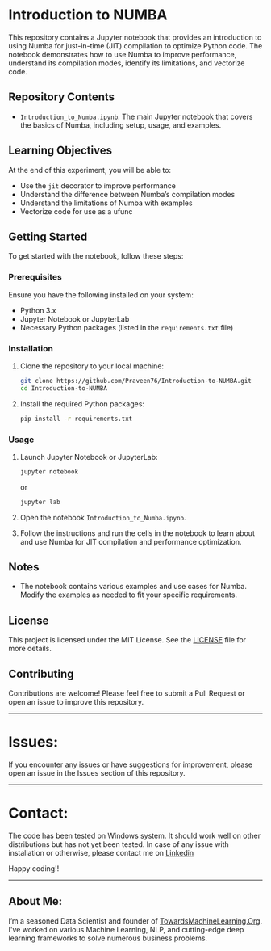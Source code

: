 # Introduction to NUMBA

This repository contains a Jupyter notebook that provides an introduction to using Numba for just-in-time (JIT) compilation to optimize Python code. The notebook demonstrates how to use Numba to improve performance, understand its compilation modes, identify its limitations, and vectorize code.

## Repository Contents

- `Introduction_to_Numba.ipynb`: The main Jupyter notebook that covers the basics of Numba, including setup, usage, and examples.

## Learning Objectives

At the end of this experiment, you will be able to:

- Use the `jit` decorator to improve performance
- Understand the difference between Numba’s compilation modes
- Understand the limitations of Numba with examples
- Vectorize code for use as a ufunc

## Getting Started

To get started with the notebook, follow these steps:

### Prerequisites

Ensure you have the following installed on your system:

- Python 3.x
- Jupyter Notebook or JupyterLab
- Necessary Python packages (listed in the `requirements.txt` file)

### Installation

1. Clone the repository to your local machine:

    ```sh
    git clone https://github.com/Praveen76/Introduction-to-NUMBA.git
    cd Introduction-to-NUMBA
    ```

2. Install the required Python packages:

    ```sh
    pip install -r requirements.txt
    ```

### Usage

1. Launch Jupyter Notebook or JupyterLab:

    ```sh
    jupyter notebook
    ```

    or

    ```sh
    jupyter lab
    ```

2. Open the notebook `Introduction_to_Numba.ipynb`.

3. Follow the instructions and run the cells in the notebook to learn about and use Numba for JIT compilation and performance optimization.

## Notes

- The notebook contains various examples and use cases for Numba. Modify the examples as needed to fit your specific requirements.

## License

This project is licensed under the MIT License. See the [LICENSE](LICENSE) file for more details.

## Contributing

Contributions are welcome! Please feel free to submit a Pull Request or open an issue to improve this repository.

---

# Issues:
If you encounter any issues or have suggestions for improvement, please open an issue in the Issues section of this repository.

---
# Contact:
The code has been tested on Windows system. It should work well on other distributions but has not yet been tested. In case of any issue with installation or otherwise, please contact me on [Linkedin](https://www.linkedin.com/in/praveen-kumar-anwla-49169266/)

Happy coding!!

---
## **About Me**:
I’m a seasoned Data Scientist and founder of [TowardsMachineLearning.Org](https://towardsmachinelearning.org/). I've worked on various Machine Learning, NLP, and cutting-edge deep learning frameworks to solve numerous business problems.
